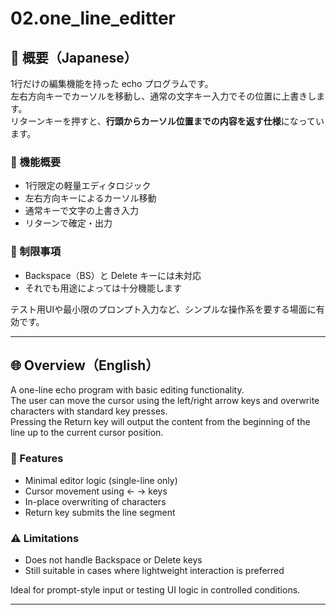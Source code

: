 # 02.one_line_editter

## 🗾 概要（Japanese）

1行だけの編集機能を持った echo プログラムです。  
左右方向キーでカーソルを移動し、通常の文字キー入力でその位置に上書きします。  
リターンキーを押すと、**行頭からカーソル位置までの内容を返す仕様**になっています。

### 📌 機能概要

- 1行限定の軽量エディタロジック  
- 左右方向キーによるカーソル移動  
- 通常キーで文字の上書き入力  
- リターンで確定・出力

### 🚧 制限事項

- Backspace（BS）と Delete キーには未対応  
- それでも用途によっては十分機能します

テスト用UIや最小限のプロンプト入力など、シンプルな操作系を要する場面に有効です。

---

## 🌐 Overview（English）

A one-line echo program with basic editing functionality.  
The user can move the cursor using the left/right arrow keys and overwrite characters with standard key presses.  
Pressing the Return key will output the content from the beginning of the line up to the current cursor position.

### 🧪 Features

- Minimal editor logic (single-line only)  
- Cursor movement using ← → keys  
- In-place overwriting of characters  
- Return key submits the line segment

### ⚠️ Limitations

- Does not handle Backspace or Delete keys  
- Still suitable in cases where lightweight interaction is preferred

Ideal for prompt-style input or testing UI logic in controlled conditions.

---
